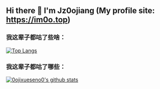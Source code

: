 ## Hi there 👋 I'm Jz0ojiang (My profile site: https://im0o.top)

### 我这辈子都咕了些啥：

[![Top Langs](https://github-readme-stats.vercel.app/api/top-langs/?layout=compact&username=0ojixueseno0&hide=html,javascript)](#)

### 我这辈子都咕了哪些：

[![0ojixueseno0's github stats](https://github-readme-stats.vercel.app/api?username=0ojixueseno0&hide=contribs,prs#)](https://im0o.top)
<!--
**0ojixueseno0/0ojixueseno0** is a ✨ _special_ ✨ repository because its `README.md` (this file) appears on your GitHub profile.

Here are some ideas to get you started:

- 🔭 I’m currently working on ...
- 🌱 I’m currently learning ...
- 👯 I’m looking to collaborate on ...
- 🤔 I’m looking for help with ...
- 💬 Ask me about ...
- 📫 How to reach me: ...
- 😄 Pronouns: ...
- ⚡ Fun fact: ...
-->

